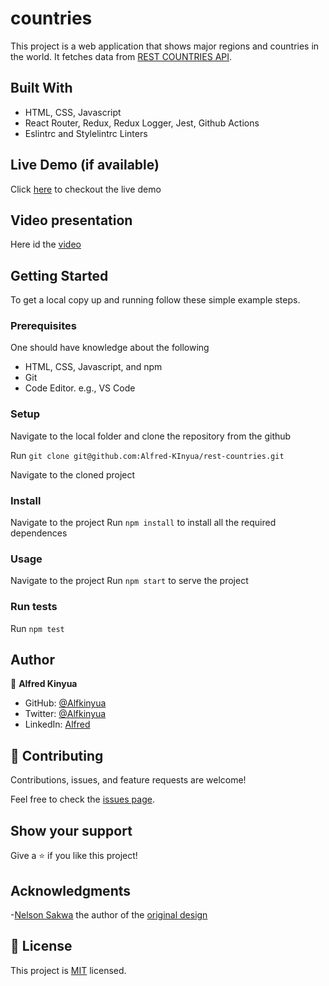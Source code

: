 # countries
This project is a web application that shows major regions and countries in the world. It fetches data from [REST COUNTRIES API](https://restcountries.com/#api-endpoints-v3-all).
## Built With
- HTML, CSS, Javascript
- React Router, Redux, Redux Logger, Jest, Github Actions
- Eslintrc and Stylelintrc Linters

## Live Demo (if available)
Click [here]() to checkout the live demo

## Video presentation
Here id the [video]()

## Getting Started

To get a local copy up and running follow these simple example steps.

### Prerequisites
One should have knowledge about the following
- HTML, CSS, Javascript, and npm
- Git
- Code Editor. e.g., VS Code

### Setup
Navigate to the local folder and clone the repository from the github

Run `git clone git@github.com:Alfred-KInyua/rest-countries.git`

Navigate to the cloned project
### Install
Navigate to the project
Run `npm install` to install all the required dependences
### Usage
Navigate to the project
Run `npm start` to serve the project
### Run tests
Run `npm test`

## Author

👤 **Alfred Kinyua**

- GitHub: [@Alfkinyua](https://github.com/Alfred-KInyua)
- Twitter: [@Alfkinyua](https://twitter.com/alfkinyua)
- LinkedIn: [Alfred]()


## 🤝 Contributing

Contributions, issues, and feature requests are welcome!

Feel free to check the [issues page](https://github.com/Alfred-KInyua/rest-countries/issues).

## Show your support

Give a ⭐️ if you like this project!

## Acknowledgments
-[Nelson Sakwa](https://www.behance.net/sakwadesignstudio) the author of the [original design](https://www.behance.net/gallery/31579789/Ballhead-App-(Free-PSDs))

## 📝 License

This project is [MIT](https://github.com/Bornittah/countries/blob/dev/LICENSE) licensed.
